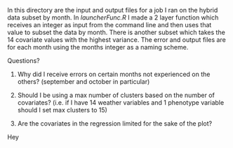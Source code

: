 In this directory are the input and output files for a job I ran on the hybrid data subset by month.  In *launcherFunc.R* I made a 2 layer function which receives an integer as input from the command line and then uses that value to subset the data by month.  There is another subset which takes the 14 covariate values with the highest variance.  The error and output files are for each month using the months integer as a naming scheme.

Questions?

1.  Why did I receive errors on certain months not experienced on the others? (september and october in particular)

2.  Should I be using a max number of clusters based on the number of covariates? (i.e. if I have 14 weather variables and 1 phenotype variable should I set max clusters to 15)

3.  Are the covariates in the regression limited for the sake of the plot?

Hey 
